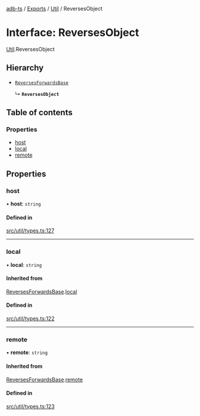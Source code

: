 [adb-ts](../README.md) / [Exports](../modules.md) / [Util](../modules/Util.md) / ReversesObject

# Interface: ReversesObject

[Util](../modules/Util.md).ReversesObject

## Hierarchy

-   [`ReversesForwardsBase`](Util.ReversesForwardsBase.md)

    ↳ **`ReversesObject`**

## Table of contents

### Properties

-   [host](Util.ReversesObject.md#host)
-   [local](Util.ReversesObject.md#local)
-   [remote](Util.ReversesObject.md#remote)

## Properties

### host

• **host**: `string`

#### Defined in

[src/util/types.ts:127](https://github.com/Maaaartin/adb-ts/blob/5393493/src/util/types.ts#L127)

---

### local

• **local**: `string`

#### Inherited from

[ReversesForwardsBase](Util.ReversesForwardsBase.md).[local](Util.ReversesForwardsBase.md#local)

#### Defined in

[src/util/types.ts:122](https://github.com/Maaaartin/adb-ts/blob/5393493/src/util/types.ts#L122)

---

### remote

• **remote**: `string`

#### Inherited from

[ReversesForwardsBase](Util.ReversesForwardsBase.md).[remote](Util.ReversesForwardsBase.md#remote)

#### Defined in

[src/util/types.ts:123](https://github.com/Maaaartin/adb-ts/blob/5393493/src/util/types.ts#L123)
